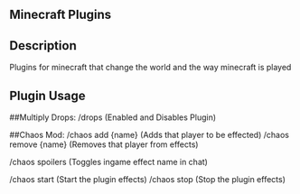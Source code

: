 ## Minecraft Plugins

## Description
Plugins for minecraft that change the world and the way minecraft is played

## Plugin Usage
##Multiply Drops:
/drops (Enabled and Disables Plugin)

##Chaos Mod:
/chaos add {name} (Adds that player to be effected)
/chaos remove {name} (Removes that player from effects)

/chaos spoilers (Toggles ingame effect name in chat)

/chaos start (Start the plugin effects)
/chaos stop (Stop the plugin effects)
